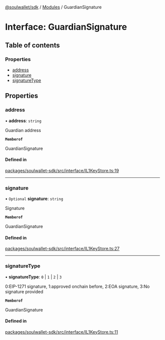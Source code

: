[@soulwallet/sdk](../README.md) / [Modules](../modules.md) / GuardianSignature

# Interface: GuardianSignature

## Table of contents

### Properties

- [address](GuardianSignature.md#address)
- [signature](GuardianSignature.md#signature)
- [signatureType](GuardianSignature.md#signaturetype)

## Properties

### address

• **address**: `string`

Guardian address

**`Memberof`**

GuardianSignature

#### Defined in

[packages/soulwallet-sdk/src/interface/IL1KeyStore.ts:19](https://github.com/SoulWallet/soulwalletlib/blob/c4026ab/packages/soulwallet-sdk/src/interface/IL1KeyStore.ts#L19)

___

### signature

• `Optional` **signature**: `string`

Signature

**`Memberof`**

GuardianSignature

#### Defined in

[packages/soulwallet-sdk/src/interface/IL1KeyStore.ts:27](https://github.com/SoulWallet/soulwalletlib/blob/c4026ab/packages/soulwallet-sdk/src/interface/IL1KeyStore.ts#L27)

___

### signatureType

• **signatureType**: ``0`` \| ``1`` \| ``2`` \| ``3``

0:EIP-1271 signature, 1:approved onchain before, 2:EOA signature, 3:No signature provided

**`Memberof`**

GuardianSignature

#### Defined in

[packages/soulwallet-sdk/src/interface/IL1KeyStore.ts:11](https://github.com/SoulWallet/soulwalletlib/blob/c4026ab/packages/soulwallet-sdk/src/interface/IL1KeyStore.ts#L11)
